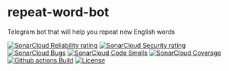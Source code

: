 # repeat-word-bot
Telegram bot that will help you repeat new English words

[![SonarCloud Reliability rating](https://sonarcloud.io/api/project_badges/measure?project=omentes_repeat-word-bot&metric=reliability_rating)](https://sonarcloud.io/component_measures/metric/reliability_rating/list?id=omentes_repeat-word-bot)
[![SonarCloud Security rating](https://sonarcloud.io/api/project_badges/measure?project=omentes_repeat-word-bot&metric=security_rating)](https://sonarcloud.io/component_measures/metric/security_rating/list?id=omentes_repeat-word-bot)
[![SonarCloud Bugs](https://sonarcloud.io/api/project_badges/measure?project=omentes_repeat-word-bot&metric=bugs)](https://sonarcloud.io/component_measures/metric/bugs/list?id=omentes_repeat-word-bot)
[![SonarCloud Code Smells](https://sonarcloud.io/api/project_badges/measure?project=omentes_repeat-word-bot&metric=code_smells)](https://sonarcloud.io/component_measures/metric/code_smells/list?id=omentes_repeat-word-bot)
[![SonarCloud Coverage](https://sonarcloud.io/api/project_badges/measure?project=omentes_repeat-word-bot&metric=coverage)](https://sonarcloud.io/component_measures/metric/coverage/list?id=omentes_repeat-word-bot)
[![Github actions Build](https://github.com/omentes/repeat-word-bot/workflows/Actions/badge.svg)](//github.com/omentes/repeat-word-bot/actions)
[![License](https://poser.pugx.org/pugx/badge-poser/license)](#)

